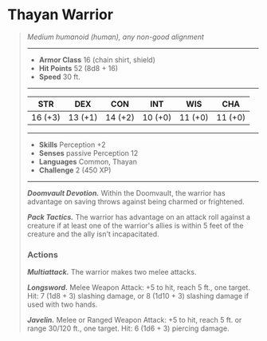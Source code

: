 # Thayan Warrior
>*Medium humanoid (human), any non-good alignment*
>___
>- **Armor Class** 16 (chain shirt, shield)
>- **Hit Points** 52 (8d8 + 16)
>- **Speed** 30 ft.
>___
>|STR|DEX|CON|INT|WIS|CHA|
>|:---:|:---:|:---:|:---:|:---:|:---:|
>|16 (+3)|13 (+1)|14 (+2)|10 (+0)|11 (+0)|11 (+0)|
>___
>- **Skills** Perception +2
>- **Senses** passive Perception 12
>- **Languages** Common, Thayan
>- **Challenge** 2 (450 XP)
>___
>***Doomvault Devotion.*** Within the Doomvault, the warrior has advantage on saving throws against being charmed or frightened.  
>
>***Pack Tactics.*** The warrior has advantage on an attack roll against a creature if at least one of the warrior's allies is within 5 feet of the creature and the ally isn't incapacitated.  
>
>### Actions
>***Multiattack.*** The warrior makes two melee attacks.  
>
>***Longsword.*** Melee Weapon Attack: +5 to hit, reach 5 ft., one target. Hit: 7 (1d8 + 3) slashing damage, or 8 (1d10 + 3) slashing damage if used with two hands.  
>
>***Javelin.*** Melee  or Ranged Weapon Attack: +5 to hit, reach 5 ft. or range 30/120 ft., one target. Hit: 6 (1d6 + 3) piercing damage.